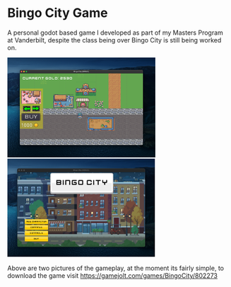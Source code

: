 # Bingo City Game
A personal godot based game I developed as part of my Masters Program at Vanderbilt, despite the class being over Bingo City is still being worked on.

![Gameplay_1](https://github.com/Nelsontorresjr330/Bingo-City-Game/blob/main/Picture1.png)
![Gameplay_1](https://github.com/Nelsontorresjr330/Bingo-City-Game/blob/main/Picture2.png)

Above are two pictures of the gameplay, at the moment its fairly simple, to download the game visit 
https://gamejolt.com/games/BingoCity/802273

